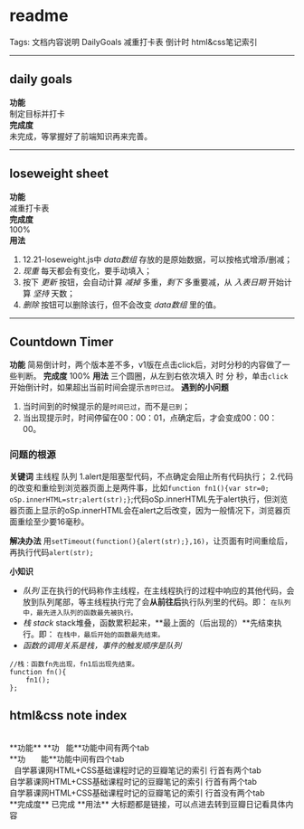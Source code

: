 readme
=

Tags: 文档内容说明 DailyGoals 减重打卡表 倒计时 html&css笔记索引

---

## daily goals
**功能**  
制定目标并打卡  
**完成度**  
未完成，等掌握好了前端知识再来完善。

---

## loseweight sheet
**功能**<br>
减重打卡表<br>
**完成度**<br>
100%<br>
**用法**
1. 12.21-loseweight.js中&nbsp;*data数组*&nbsp;存放的是原始数据，可以按格式增添/删减；
2. *现重*&nbsp;每天都会有变化，要手动填入；
3. 按下&nbsp;*更新*&nbsp;按钮，会自动计算&nbsp;*减掉*&nbsp;多重，*剩下*&nbsp;多重要减，从&nbsp;*入表日期*&nbsp;开始计算&nbsp;*坚持*&nbsp;天数；
4. *删除*&nbsp;按钮可以删除该行，但不会改变&nbsp;*data数组*&nbsp;里的值。

---

## Countdown Timer
**功能**
简易倒计时，两个版本差不多，v1版在点击click后，对时分秒的内容做了一些判断。
**完成度**
100%
**用法**
三个圆圈，从左到右依次填入&nbsp;时&nbsp;分&nbsp;秒，单击`click`开始倒计时，如果超出当前时间会提示`吉时已过`。
**遇到的小问题**
1. 当时间到的时候提示的是`时间已过`，而不是`已到`；
2. 当出现提示时，时间停留在00：00：01，点确定后，才会变成00：00：00。

### 问题的根源
**关键词**
主线程 队列
1.alert是阻塞型代码，不点确定会阻止所有代码执行；
2.代码的改变和重绘到浏览器页面上是两件事，比如`function fn1(){var str=0; oSp.innerHTML=str;alert(str);}`;代码oSp.innerHTML先于alert执行，但浏览器页面上显示的oSp.innerHTML会在alert之后改变，因为一般情况下，浏览器页面重绘至少要16毫秒。

**解决办法**
用`setTimeout(function(){alert(str);},16)`，让页面有时间重绘后，再执行代码`alert(str);`

**小知识**

* *队列*
正在执行的代码称作主线程，在主线程执行的过程中响应的其他代码，会放到队列尾部，等主线程执行完了会**从前往后**执行队列里的代码。即：
`在队列中，最先进入队列的函数最先被执行。`
* *栈 stack*
stack堆叠，函数累积起来，**最上面的（后出现的）**先结束执行。即：
`在栈中，最后开始的函数最先结束。`
* *函数的调用关系是栈，事件的触发顺序是队列*
```
//栈：函数fn先出现，fn1后出现先结束。
function fn(){
    fn1();
};

```

## html&css note index
<br>
**功能**
**功   能**功能中间有两个tab<br>
**功       能**功能中间有四个tab
<br>
    自学慕课网HTML+CSS基础课程时记的豆瓣笔记的索引&nbsp;行首有两个tab
    <br>
    自学慕课网HTML+CSS基础课程时记的豆瓣笔记的索引&nbsp;行首有两个tab
    <br>
自学慕课网HTML+CSS基础课程时记的豆瓣笔记的索引&nbsp;行首没有两个tab
<br>
**完成度**
已完成
**用法**
大标题都是链接，可以点进去转到豆瓣日记看具体内容








